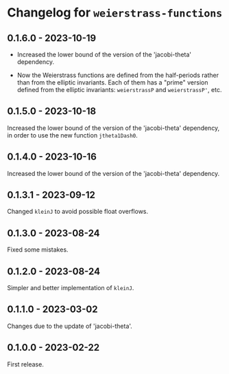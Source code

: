 # Changelog for `weierstrass-functions`

## 0.1.6.0 - 2023-10-19

- Increased the lower bound of the version of the 'jacobi-theta' dependency.

- Now the Weierstrass functions are defined from the half-periods rather than 
from the elliptic invariants. Each of them has a "prime" version defined from 
the elliptic invariants: `weierstrassP` and `weierstrassP'`, etc.


## 0.1.5.0 - 2023-10-18

Increased the lower bound of the version of the 'jacobi-theta' dependency, 
in order to use the new function `jtheta1Dash0`.


## 0.1.4.0 - 2023-10-16

Increased the lower bound of the version of the 'jacobi-theta' dependency.


## 0.1.3.1 - 2023-09-12

Changed `kleinJ` to avoid possible float overflows.


## 0.1.3.0 - 2023-08-24

Fixed some mistakes.


## 0.1.2.0 - 2023-08-24

Simpler and better implementation of `kleinJ`.


## 0.1.1.0 - 2023-03-02

Changes due to the update of 'jacobi-theta'.


## 0.1.0.0 - 2023-02-22

First release.
